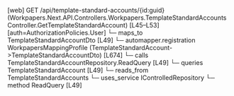 [web] GET /api/template-standard-accounts/{id:guid}  (Workpapers.Next.API.Controllers.Workpapers.TemplateStandardAccountsController.GetTemplateStandardAccount)  [L45–L53] [auth=AuthorizationPolicies.User]
  └─ maps_to TemplateStandardAccountDto [L49]
    └─ automapper.registration WorkpapersMappingProfile (TemplateStandardAccount->TemplateStandardAccountDto) [L674]
  └─ calls TemplateStandardAccountRepository.ReadQuery [L49]
  └─ queries TemplateStandardAccount [L49]
    └─ reads_from TemplateStandardAccounts
  └─ uses_service IControlledRepository<TemplateStandardAccount>
    └─ method ReadQuery [L49]


